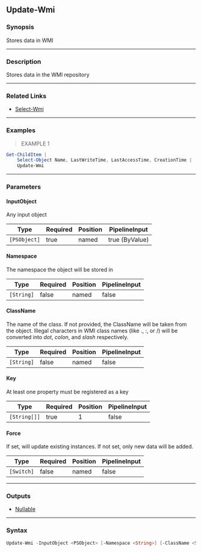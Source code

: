 Update-Wmi
----------

### Synopsis
Stores data in WMI

---

### Description

Stores data in the WMI repository

---

### Related Links
* [Select-Wmi](Select-Wmi)

---

### Examples
> EXAMPLE 1

```PowerShell
Get-ChildItem | 
    Select-Object Name, LastWriteTime, LastAccessTime, CreationTime | 
    Update-Wmi
```

---

### Parameters
#### **InputObject**
Any input object

|Type        |Required|Position|PipelineInput |
|------------|--------|--------|--------------|
|`[PSObject]`|true    |named   |true (ByValue)|

#### **Namespace**
The namespace the object will be stored in

|Type      |Required|Position|PipelineInput|
|----------|--------|--------|-------------|
|`[String]`|false   |named   |false        |

#### **ClassName**
The name of the class.  If not provided, the ClassName will be taken from the object.  Illegal characters in WMI class names (like ., :, or /) will be converted into _dot_, _colon_, and _slash_ respectively.

|Type      |Required|Position|PipelineInput|
|----------|--------|--------|-------------|
|`[String]`|false   |named   |false        |

#### **Key**
At least one property must be registered as a key

|Type        |Required|Position|PipelineInput|
|------------|--------|--------|-------------|
|`[String[]]`|true    |1       |false        |

#### **Force**
If set, will update existing instances.  If not set, only new data will be added.

|Type      |Required|Position|PipelineInput|
|----------|--------|--------|-------------|
|`[Switch]`|false   |named   |false        |

---

### Outputs
* [Nullable](https://learn.microsoft.com/en-us/dotnet/api/System.Nullable)

---

### Syntax
```PowerShell
Update-Wmi -InputObject <PSObject> [-Namespace <String>] [-ClassName <String>] [-Key] <String[]> [-Force] [<CommonParameters>]
```
